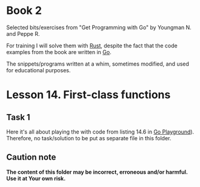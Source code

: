# Book 2

Selected bits/exercises from "Get Programming with Go" by Youngman N. and Peppe R.

For training I will solve them with [Rust](https://www.rust-lang.org/), despite the fact that the code examples from the book are written in [Go](https://go.dev/).

The snippets/programs written at a whim, sometimes modified, and used for educational purposes.

# Lesson 14. First-class functions

## Task 1

Here it's all about playing the with code from listing 14.6 in [Go Playground](https://go.dev/play/)). Therefore, no task/solution to be put as separate file in this folder.

## Caution note

**The content of this folder may be incorrect, erroneous and/or harmful. Use it at Your own risk.**
